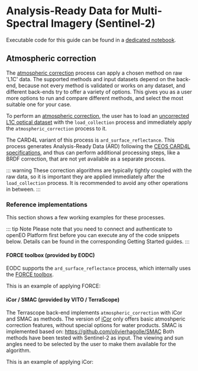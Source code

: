 # Analysis-Ready Data for Multi-Spectral Imagery (Sentinel-2)

Executable code for this guide can be found in a [dedicated notebook](https://github.com/openEOPlatform/sample-notebooks/blob/main/openEO%20Platform%20-%20Optical%20ARD.ipynb).

## Atmospheric correction

The [atmospheric correction](../../../processes/index.md#atmospheric_correction) process can apply a chosen
method on raw 'L1C' data. The supported methods and input datasets depend on the back-end, because not every method is
validated or works on any dataset, and different back-ends try to offer a variety of options. This gives you as a user
more options to run and compare different methods, and select the most suitable one for your case.

To perform an [atmospheric correction](../../../processes/index.md#atmospheric_correction), the user has to load an
[uncorrected L1C optical dataset](/data-collections/?q=L1C) with the `load_collection` process
and immediately apply the `atmospheric_correction` process to it.

The CARD4L variant of this process is `ard_surface_reflectance`.
This process generates Analysis-Ready Data (ARD) following the [CEOS CARD4L specifications](https://ceos.org/ard/index.html),
and thus can perform additional processing steps, like a BRDF correction, that are not yet available as a separate process.

<CodeSwitcher>
<template v-slot:py>

```python
# Load the data. You have to specify a collection ID, spatial_extent and temporal_extent
datacube = connection.load_collection(...)
# Either apply
datacube = datacube.atmospheric_correction()
# or 
datacube = datacube.ard_surface_reflectance(atmospheric_correction_method = '...', cloud_detection_method = '...')
```

For more details see the Python client documentation for the respective methods:
- [`DataCube.atmospheric_correction`](https://open-eo.github.io/openeo-python-client/api.html#openeo.rest.datacube.DataCube.atmospheric_correction)
- [`DataCube.ard_surface_reflectance`](https://open-eo.github.io/openeo-python-client/api.html#openeo.rest.datacube.DataCube.ard_surface_reflectance)

</template>

<template v-slot:js>

```js
// Load the data. You have to specify a collection ID, spatial_extent and temporal_extent
var builder = await connection.buildProcess();
var datacube = builder.load_collection(...);
// Either apply
datacube = builder.atmospheric_correction(datacube);
// or 
datacube = builder.ard_surface_reflectance(
    datacube,
    '...', // atmospheric_correction_method
    '...' // cloud_detection_method
);
```

</template>
</CodeSwitcher>

::: warning
These correction algorithms are typically tightly coupled with the raw data,
so it is important they are applied immediately after the `load_collection` process.
It is recommended to avoid any other operations in between.
:::

### Reference implementations

This section shows a few working examples for these processes.

::: tip Note
Please note that you need to connect and authenticate to openEO Platform first before you
can execute any of the code snippets below.
Details can be found in the corresponding Getting Started guides.
:::

#### FORCE toolbox (provided by EODC)

EODC supports the `ard_surface_reflectance` process, which internally uses the [FORCE toolbox](https://github.com/davidfrantz/force).

This is an example of applying FORCE:

<!-- ToDo: Check spatial and temporal extents below -->

<CodeSwitcher>
<template v-slot:py>

```python
datacube = connection.load_collection(
    'SENTINEL2_L1C',
    spatial_extent = {'west': 3.75, 'east': 4.08, 'south': 51.29, 'north': 51.39},
    temporal_extent = ['2017-03-07', '2017-03-07'],
)
datacube.ard_surface_reflectance(atmospheric_correction_method = 'FORCE', cloud_detection_method = 'Fmask').download('force.tif', format = 'GTiff')
```

</template>

<template v-slot:js>

```js
var builder = await connection.buildProcess();
var datacube = builder.load_collection(
    'SENTINEL2_L1C',
    { west: 3.75, east: 4.08, south: 51.29, north: 51.39 },
    ['2017-03-07', '2017-03-07']
);
datacube = builder.ard_surface_reflectance(datacube, 'FORCE', 'Fmask');
var result = builder.save_result(datacube, 'GTiff');
var job = await connection.createJob(result, 'ARD for Sentinel-2 MSI');
```

</template>
</CodeSwitcher>

#### iCor / SMAC (provided by VITO / TerraScope)

The Terrascope back-end implements `atmospheric_correction` with iCor and SMAC as methods.
The version of [iCor](https://remotesensing.vito.be/case/icor) only offers basic atmoshperic correction features,
without special options for water products.
SMAC is implemented based on: <https://github.com/olivierhagolle/SMAC>
Both methods have been tested with Sentinel-2 as input.
The viewing and sun angles need to be selected by the user to make them available for the algorithm.

This is an example of applying iCor:

<CodeSwitcher>
<template v-slot:py>

```python
datacube = connection.load_collection(
    'SENTINEL2_L1C_SENTINELHUB',
    spatial_extent = {'west': 3.75, 'east': 4.08, 'south': 51.29, 'north': 51.39},
    temporal_extent = ['2017-03-07', '2017-03-07'],
    bands = ['B04', 'B03', 'B02', 'B09', 'B8A', 'B11', 'sunAzimuthAngles', 'sunZenithAngles', 'viewAzimuthMean', 'viewZenithMean']
)
datacube.atmospheric_correction(method = 'iCor').download('rgb-icor.geotiff', format = 'GTiff')
```

</template>

<template v-slot:js>

```js
var builder = await connection.buildProcess();
var datacube = builder.load_collection(
    'SENTINEL2_L1C_SENTINELHUB',
    { west: 3.75, east: 4.08, south: 51.29, north: 51.39 },
    ['2017-03-07', '2017-03-07'],
    ['B04', 'B03', 'B02', 'B09', 'B8A', 'B11', 'sunAzimuthAngles', 'sunZenithAngles', 'viewAzimuthMean', 'viewZenithMean']
);
datacube = builder.atmospheric_correction(datacube, 'iCor');
var result = builder.save_result(datacube, 'GTiff');
var job = await connection.createJob(result, 'Atmospherically corrected Sentinel-2 MSI');
```

</template>
</CodeSwitcher>